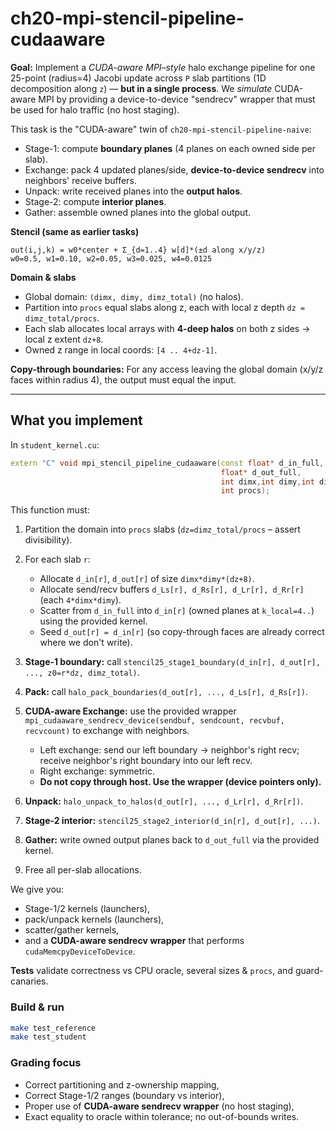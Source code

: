 # ch20-mpi-stencil-pipeline-cudaaware

**Goal:** Implement a *CUDA-aware MPI–style* halo exchange pipeline for one 25-point (radius=4) Jacobi update across `P`
slab partitions (1D decomposition along `z`) — **but in a single process**. We *simulate* CUDA-aware MPI by providing a
device-to-device "sendrecv" wrapper that must be used for halo traffic (no host staging).

This task is the "CUDA-aware" twin of `ch20-mpi-stencil-pipeline-naive`:
- Stage-1: compute **boundary planes** (4 planes on each owned side per slab).
- Exchange: pack 4 updated planes/side, **device-to-device sendrecv** into neighbors' receive buffers.
- Unpack: write received planes into the **output halos**.
- Stage-2: compute **interior planes**.
- Gather: assemble owned planes into the global output.

**Stencil (same as earlier tasks)**

```
out(i,j,k) = w0*center + Σ_{d=1..4} w[d]*(±d along x/y/z)
w0=0.5, w1=0.10, w2=0.05, w3=0.025, w4=0.0125
```

**Domain & slabs**

- Global domain: `(dimx, dimy, dimz_total)` (no halos).
- Partition into `procs` equal slabs along z, each with local z depth `dz = dimz_total/procs`.
- Each slab allocates local arrays with **4-deep halos** on both z sides → local z extent `dz+8`.
- Owned z range in local coords: `[4 .. 4+dz-1]`.

**Copy-through boundaries:** For any access leaving the global domain (x/y/z faces within radius 4), the output must equal the input.

---

## What you implement

In `student_kernel.cu`:

```cpp
extern "C" void mpi_stencil_pipeline_cudaaware(const float* d_in_full,
                                               float* d_out_full,
                                               int dimx,int dimy,int dimz_total,
                                               int procs);
```

This function must:

1. Partition the domain into `procs` slabs (`dz=dimz_total/procs` – assert divisibility).
2. For each slab `r`:

   * Allocate `d_in[r]`, `d_out[r]` of size `dimx*dimy*(dz+8)`.
   * Allocate send/recv buffers `d_Ls[r], d_Rs[r], d_Lr[r], d_Rr[r]` (each `4*dimx*dimy`).
   * Scatter from `d_in_full` into `d_in[r]` (owned planes at `k_local=4..`) using the provided kernel.
   * Seed `d_out[r] = d_in[r]` (so copy-through faces are already correct where we don't write).
3. **Stage-1 boundary:** call `stencil25_stage1_boundary(d_in[r], d_out[r], ..., z0=r*dz, dimz_total)`.
4. **Pack:** call `halo_pack_boundaries(d_out[r], ..., d_Ls[r], d_Rs[r])`.
5. **CUDA-aware Exchange:** use the provided wrapper
   `mpi_cudaaware_sendrecv_device(sendbuf, sendcount, recvbuf, recvcount)` to exchange with neighbors.

   * Left exchange: send our left boundary → neighbor's right recv; receive neighbor's right boundary into our left recv.
   * Right exchange: symmetric.
   * **Do not copy through host. Use the wrapper (device pointers only).**
6. **Unpack:** `halo_unpack_to_halos(d_out[r], ..., d_Lr[r], d_Rr[r])`.
7. **Stage-2 interior:** `stencil25_stage2_interior(d_in[r], d_out[r], ...)`.
8. **Gather:** write owned output planes back to `d_out_full` via the provided kernel.
9. Free all per-slab allocations.

We give you:

* Stage-1/2 kernels (launchers),
* pack/unpack kernels (launchers),
* scatter/gather kernels,
* and a **CUDA-aware sendrecv wrapper** that performs `cudaMemcpyDeviceToDevice`.

**Tests** validate correctness vs CPU oracle, several sizes & `procs`, and guard-canaries.

### Build & run

```bash
make test_reference
make test_student
```

### Grading focus

* Correct partitioning and z-ownership mapping,
* Correct Stage-1/2 ranges (boundary vs interior),
* Proper use of **CUDA-aware sendrecv wrapper** (no host staging),
* Exact equality to oracle within tolerance; no out-of-bounds writes.